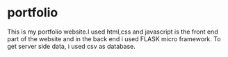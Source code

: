 # portfolio
This is my portfolio website.I used html,css and javascript is the front end part of the website and in the back end i used FLASK micro framework. To get server side data, i used csv as database.
